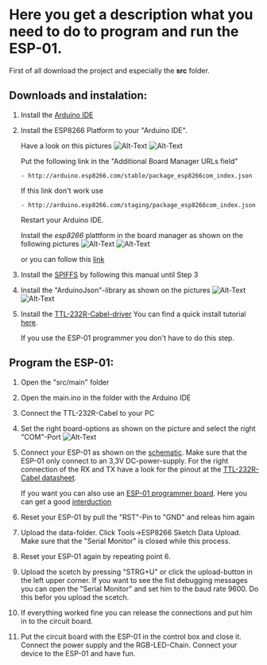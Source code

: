 # Here you get a description what you need to do to program and run the ESP-01.
First of all download the project and especially the **src** folder.

## Downloads and instalation:
1.	Install the [Arduino IDE](https://www.arduino.cc/en/Main/Software)
2.	Install the ESP8266 Platform to your "Arduino IDE". 

	Have a look on this pictures 
		![Alt-Text](https://github.com/bitifeye/esp8266-01_rgb-chain/blob/master/pictures/presettings_1.png) 
		![Alt-Text](https://github.com/bitifeye/esp8266-01_rgb-chain/blob/master/pictures/presettings_2.png)
	
	Put the following link in the "Additional Board Manager URLs field"
	
		- http://arduino.esp8266.com/stable/package_esp8266com_index.json
	If this link don't work use
	
		- http://arduino.esp8266.com/staging/package_esp8266com_index.json
	
	Restart your Arduino IDE.
	
	Install the *esp8266* plattform in the board manager as shown on the following pictures
		![Alt-Text](https://github.com/bitifeye/esp8266-01_rgb-chain/blob/master/pictures/boardmanager_1.png) 
		![Alt-Text](https://github.com/bitifeye/esp8266-01_rgb-chain/blob/master/pictures/boardmanager_2.png)
		
	or you can follow this [link](http://esp8266.github.io/Arduino/versions/2.0.0/doc/installing.html#boards-manager)
3.	Install the [SPIFFS](http://www.instructables.com/id/Using-ESP8266-SPIFFS/) by following this manual until Step 3
4.	Install the "ArduinoJson"-library as shown on the pictures
	![Alt-Text](https://github.com/bitifeye/esp8266-01_rgb-chain/blob/master/pictures/library_1.png) 
	![Alt-Text](https://github.com/bitifeye/esp8266-01_rgb-chain/blob/master/pictures/library_2.png)
5.	Install the [TTL-232R-Cabel-driver](https://cdn.sparkfun.com/assets/learn_tutorials/7/4/CDM_v2.12.00_WHQL_Certified.exe)	You can find a quick install tutorial [here](https://learn.sparkfun.com/tutorials/how-to-install-ftdi-drivers/all).
	
	If you use the ESP-01 programmer you don't have to do this step.

## Program the ESP-01:
1.	Open the "src/main" folder
2.	Open the main.ino in the folder with the Arduino IDE
3.	Connect the TTL-232R-Cabel to your PC
4. 	Set the right board-options as shown on the picture and select the right "COM"-Port
	![Alt-Text](https://github.com/bitifeye/esp8266-01_rgb-chain/blob/master/pictures/arduino_ide_settings.png)
5.	Connect your ESP-01 as shown on the [schematic](https://github.com/bitifeye/esp8266-01_rgb-chain/blob/master/pictures/programming_connections.png). Make sure that the ESP-01 only connect to an 3,3V DC-power-supply.
	For the right connection of the RX and TX have a look for the pinout at the [TTL-232R-Cabel datasheet](http://www.ftdichip.com/Support/Documents/DataSheets/Cables/DS_TTL-232R_CABLES.pdf).
	
	If you want you can also use an [ESP-01 programmer board](http://www.ebay.de/itm/like/262988751030?chn=ps&dispItem=1). Here you can get a good [interduction](https://www.xgadget.de/anleitung/esp-01-esp8266-mit-adapter-programmieren-so-gehts/)
6.	Reset your ESP-01 by pull the "RST"-Pin to "GND" and releas him again
7.	Upload the data-folder. Click Tools->ESP8266 Sketch Data Upload.
	Make sure that the "Serial Monitor" is closed while this process.
8.	Reset your ESP-01 again by repeating point 6.
9.	Upload the scetch by pressing "STRG+U" or click the upload-button in the left upper corner.
	If you want to see the fist debugging messages you can open the "Serial Monitor" and set him to the baud rate 9600. Do this befor you upload the scetch.
10.	If everything worked fine you can release the connections and put him in to the circuit board.
11.	Put the circuit board with the ESP-01 in the control box and close it. Connect the power supply and the RGB-LED-Chain.
	Connect your device to the ESP-01 and have fun.
